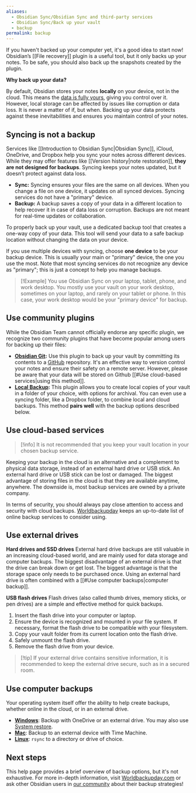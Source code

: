 ```yaml
---
aliases:
  - Obsidian Sync/Obsidian Sync and third-party services
  - Obsidian Sync/Back up your vault
  - backup
permalink: backup
---
```

If you haven't backed up your computer yet, it's a good idea to start now! Obsidian’s [[File recovery]] plugin is a useful tool, but it only backs up your notes. To be safe, you should also back up the snapshots created by the plugin.

**Why back up your data?**

By default, Obsidian stores your notes **locally** on your device, not in the cloud. This means the [data is fully yours](https://obsidian.md/about), giving you control over it. However, local storage can be affected by issues like corruption or data loss. It is never a matter of if, but when. Backing up your data protects against these inevitabilities and ensures you maintain control of your notes.

## Syncing is not a backup

Services like [[Introduction to Obsidian Sync|Obsidian Sync]], iCloud, OneDrive, and Dropbox help you sync your notes across different devices. While they may offer features like [[Version history|note restoration]], **they are not designed for backups**. Syncing keeps your notes updated, but it doesn’t protect against data loss.

- **Sync:** Syncing ensures your files are the same on all devices. When you change a file on one device, it updates on all synced devices. Syncing services do not have a "primary" device.
- **Backup:** A backup saves a copy of your data in a different location to help recover it in case of data loss or corruption. Backups are not meant for real-time updates or collaboration.

To properly back up your vault, use a dedicated backup tool that creates a one-way copy of your data. This tool will send your data to a safe backup location without changing the data on your device.

If you use multiple devices with syncing, choose **one device** to be your backup device. This is usually your main or "primary" device, the one you use the most. Note that most syncing services do not recognize any device as "primary"; this is just a concept to help you manage backups.

> [!Example] You use Obsidian Sync on your laptop, tablet, phone, and work desktop. You mostly use your vault on your work desktop, sometimes on your laptop, and rarely on your tablet or phone. In this case, your work desktop would be your "primary device" for backup.

## Use community plugins

While the Obsidian Team cannot officially endorse any specific plugin, we recognize two community plugins that have become popular among users for backing up their files:

- **[Obsidian Git](https://obsidian.md/plugins?id=obsidian-git):** Use this plugin to back up your vault by committing its contents to a [GitHub](https://github.com/) repository. It's an effective way to version control your notes and ensure their safety on a remote server. However, please be aware that your data will be stored on Github [[#Use cloud-based services|using this method]].
- **[Local Backup](https://obsidian.md/plugins?id=local-backup):** This plugin allows you to create local copies of your vault in a folder of your choice, with options for archival. You can even use a syncing folder, like a Dropbox folder, to combine local and cloud backups. This method **pairs well** with the backup options described below.

## Use cloud-based services

> [!info] It is not recommended that you keep your vault location in your chosen backup service.

Keeping your backup in the cloud is an alternative and a complement to physical data storage, instead of an external hard drive or USB stick. An external hard drive or USB stick can be lost or damaged. The biggest advantage of storing files in the cloud is that they are available anytime, anywhere. The downside is, most backup services are owned by a private company.

In terms of security, you should always pay close attention to access and security with cloud backups. [Worldbackupday](https://www.worldbackupday.com/en) keeps an up-to-date list of online backup services to consider using.

## Use external drives

**Hard drives and SSD drives**
External hard drive backups are still valuable in an increasing cloud-based world, and are mainly used for data storage and computer backups. The biggest disadvantage of an external drive is that the drive can break down or get lost. The biggest advantage is that the storage space only needs to be purchased once. Using an external hard drive is often combined with a [[#Use computer backups|computer backup]].

**USB flash drives**
Flash drives (also called thumb drives, memory sticks, or pen drives) are a simple and effective method for quick backups.

1. Insert the flash drive into your computer or laptop.
2. Ensure the device is recognized and mounted in your file system. If necessary, format the flash drive to be compatible with your filesystem.
3. Copy your vault folder from its current location onto the flash drive.
4. Safely unmount the flash drive.
5. Remove the flash drive from your device.

> [!tip] If your external drive contains sensitive information, it is recommended to keep the external drive secure, such as in a secured room.

## Use computer backups

Your operating system itself offer the ability to help create backups, whether online in the cloud, or in an external drive.

- **[Windows](https://www.microsoft.com/en-us/windows/learning-center/back-up-files)**: Backup with OneDrive or an external drive. You may also use [System restore](https://support.microsoft.com/en-us/windows/use-system-restore-a5ae3ed9-07c4-fd56-45ee-096777ecd14e).
- **[Mac](https://support.apple.com/en-us/104984)**: Backup to an external device with Time Machine.
- **[Linux](https://linuxize.com/post/how-to-use-rsync-for-local-and-remote-data-transfer-and-synchronization/)**: `rsync` to a directory or drive of choice.

## Next steps

This help page provides a brief overview of backup options, but it's not exhaustive. For more in-depth information, visit [Worldbackupday.com](https://www.worldbackupday.com/en) or ask other Obsidian users in [our community](https://obsidian.md/community) about their backup strategies!
